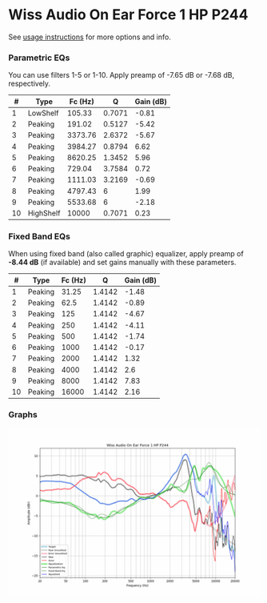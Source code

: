 # Wiss Audio On Ear Force 1 HP P244
See [usage instructions](https://github.com/jaakkopasanen/AutoEq#usage) for more options and info.

### Parametric EQs
You can use filters 1-5 or 1-10. Apply preamp of -7.65 dB or -7.68 dB, respectively.

|   # | Type      |   Fc (Hz) |      Q |   Gain (dB) |
|-----|-----------|-----------|--------|-------------|
|   1 | LowShelf  |    105.33 | 0.7071 |       -0.81 |
|   2 | Peaking   |    191.02 | 0.5127 |       -5.42 |
|   3 | Peaking   |   3373.76 | 2.6372 |       -5.67 |
|   4 | Peaking   |   3984.27 | 0.8794 |        6.62 |
|   5 | Peaking   |   8620.25 | 1.3452 |        5.96 |
|   6 | Peaking   |    729.04 | 3.7584 |        0.72 |
|   7 | Peaking   |   1111.03 | 3.2169 |       -0.69 |
|   8 | Peaking   |   4797.43 | 6      |        1.99 |
|   9 | Peaking   |   5533.68 | 6      |       -2.18 |
|  10 | HighShelf |  10000    | 0.7071 |        0.23 |

### Fixed Band EQs
When using fixed band (also called graphic) equalizer, apply preamp of **-8.44 dB** (if available) and set gains manually with these parameters.

|   # | Type    |   Fc (Hz) |      Q |   Gain (dB) |
|-----|---------|-----------|--------|-------------|
|   1 | Peaking |     31.25 | 1.4142 |       -1.48 |
|   2 | Peaking |     62.5  | 1.4142 |       -0.89 |
|   3 | Peaking |    125    | 1.4142 |       -4.67 |
|   4 | Peaking |    250    | 1.4142 |       -4.11 |
|   5 | Peaking |    500    | 1.4142 |       -1.74 |
|   6 | Peaking |   1000    | 1.4142 |       -0.17 |
|   7 | Peaking |   2000    | 1.4142 |        1.32 |
|   8 | Peaking |   4000    | 1.4142 |        2.6  |
|   9 | Peaking |   8000    | 1.4142 |        7.83 |
|  10 | Peaking |  16000    | 1.4142 |        2.16 |

### Graphs
![](./Wiss%20Audio%20On%20Ear%20Force%201%20HP%20P244.png)
